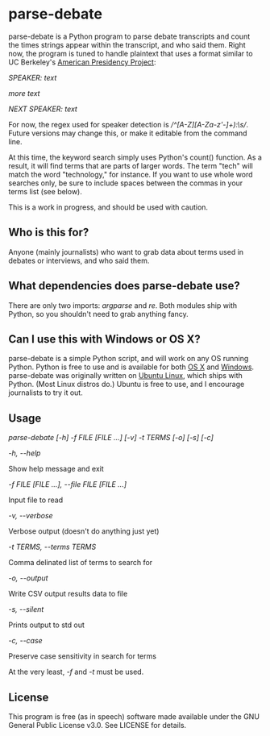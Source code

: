 # parse-debate
parse-debate is a Python program to parse debate transcripts and count the times strings appear within the transcript, and who said them.
Right now, the program is tuned to handle plaintext that uses a format similar to UC Berkeley's [American Presidency Project](http://www.presidency.ucsb.edu/debates.php):

*SPEAKER: text*

*more text*

*NEXT SPEAKER: text*

For now, the regex used for speaker detection is */^\[A-Z\]\[A-Za-z'\-\]+):\s/*. Future versions may change this, or make it editable from the command line.

At this time, the keyword search simply uses Python's count() function. As a result, it will find terms that are parts of larger words. The term "tech" will match the word "technology," for instance. If you want to use whole word searches only, be sure to include spaces between the commas in your terms list (see below).

This is a work in progress, and should be used with caution. 

## Who is this for?
Anyone (mainly journalists) who want to grab data about terms used in debates or interviews, and who said them.

## What dependencies does parse-debate use?
There are only two imports: *argparse* and *re*. Both modules ship with Python, so you shouldn't need to grab anything fancy.

## Can I use this with Windows or OS X?
parse-debate is a simple Python script, and will work on any OS running Python. Python is free to use and is available for both [OS X](https://www.python.org/downloads/mac-osx) and [Windows](https://www.python.org/downloads/windows/). parse-debate was originally written on [Ubuntu Linux](http://www.ubuntu.com/), which ships with Python. (Most Linux distros do.) Ubuntu is free to use, and I encourage journalists to try it out.

## Usage
*parse-debate \[-h\] -f FILE \[FILE ...\] \[-v\] -t TERMS \[-o\] \[-s\] \[-c\]*

*-h, --help*

Show help message and exit


*-f FILE \[FILE ...\], --file FILE \[FILE ...\]*

Input file to read

  
*-v, --verbose*

Verbose output (doesn't do anything just yet)


*-t TERMS, --terms TERMS*

Comma delinated list of terms to search for


*-o, --output*

Write CSV output results data to file


*-s, --silent*

Prints output to std out


*-c, --case*

Preserve case sensitivity in search for terms


At the very least, *-f* and *-t* must be used.

## License
This program is free (as in speech) software made available under the GNU General Public License v3.0. See LICENSE for details.

